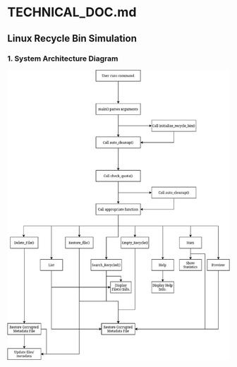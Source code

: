 # TECHNICAL_DOC.md  
## Linux Recycle Bin Simulation

### 1. System Architecture Diagram
![alt text](ScreenShots/Diagrams/Architecture_Diagram.jpg)